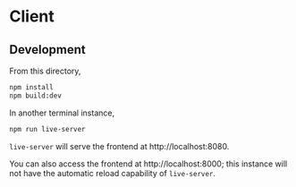 # Client

## Development

From this directory, 

```bash
npm install
npm build:dev
```

In another terminal instance,

```bash
npm run live-server
```

`live-server` will serve the frontend at http://localhost:8080.

You can also access the frontend at http://localhost:8000; this
instance will not have the automatic reload capability of
`live-server`.
